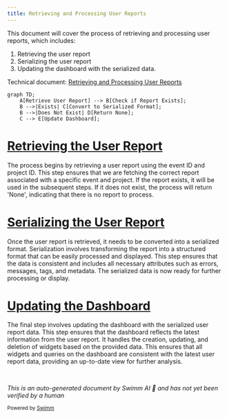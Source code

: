```yaml
---
title: Retrieving and Processing User Reports
---
```

This document will cover the process of retrieving and processing user reports, which includes:

1. Retrieving the user report
2. Serializing the user report
3. Updating the dashboard with the serialized data.

Technical document: <SwmLink doc-title="Retrieving and Processing User Reports">[Retrieving and Processing User Reports](/.swm/retrieving-and-processing-user-reports.ax9hin48.sw.md)</SwmLink>

```mermaid
graph TD;
    A[Retrieve User Report] --> B[Check if Report Exists];
    B -->|Exists| C[Convert to Serialized Format];
    B -->|Does Not Exist| D[Return None];
    C --> E[Update Dashboard];
```

# [Retrieving the User Report](https://app.swimm.io/repos/Z2l0aHViJTNBJTNBc2VudHJ5LWRlbW8tMSUzQSUzQVN3aW1tLURlbW8=/docs/ax9hin48#_get_user_report)

The process begins by retrieving a user report using the event ID and project ID. This step ensures that we are fetching the correct report associated with a specific event and project. If the report exists, it will be used in the subsequent steps. If it does not exist, the process will return 'None', indicating that there is no report to process.

# [Serializing the User Report](https://app.swimm.io/repos/Z2l0aHViJTNBJTNBc2VudHJ5LWRlbW8tMSUzQSUzQVN3aW1tLURlbW8=/docs/ax9hin48#serialize)

Once the user report is retrieved, it needs to be converted into a serialized format. Serialization involves transforming the report into a structured format that can be easily processed and displayed. This step ensures that the data is consistent and includes all necessary attributes such as errors, messages, tags, and metadata. The serialized data is now ready for further processing or display.

# [Updating the Dashboard](https://app.swimm.io/repos/Z2l0aHViJTNBJTNBc2VudHJ5LWRlbW8tMSUzQSUzQVN3aW1tLURlbW8=/docs/ax9hin48#update)

The final step involves updating the dashboard with the serialized user report data. This step ensures that the dashboard reflects the latest information from the user report. It handles the creation, updating, and deletion of widgets based on the provided data. This ensures that all widgets and queries on the dashboard are consistent with the latest user report data, providing an up-to-date view for further analysis.

&nbsp;

*This is an auto-generated document by Swimm AI 🌊 and has not yet been verified by a human*

<SwmMeta version="3.0.0" repo-id="Z2l0aHViJTNBJTNBc2VudHJ5LWRlbW8tMSUzQSUzQVN3aW1tLURlbW8=" repo-name="sentry-demo-1" doc-type="product-flows"><sup>Powered by [Swimm](/)</sup></SwmMeta>
